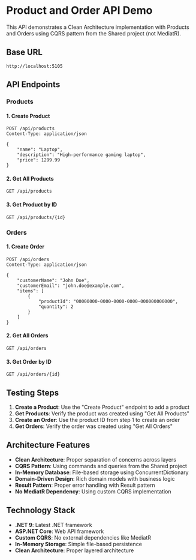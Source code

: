 # Product and Order API Demo

This API demonstrates a Clean Architecture implementation with Products and Orders using CQRS pattern from the Shared project (not MediatR).

## Base URL

```
http://localhost:5105
```

## API Endpoints

### Products

#### 1. Create Product

```http
POST /api/products
Content-Type: application/json

{
    "name": "Laptop",
    "description": "High-performance gaming laptop",
    "price": 1299.99
}
```

#### 2. Get All Products

```http
GET /api/products
```

#### 3. Get Product by ID

```http
GET /api/products/{id}
```

### Orders

#### 1. Create Order

```http
POST /api/orders
Content-Type: application/json

{
    "customerName": "John Doe",
    "customerEmail": "john.doe@example.com",
    "items": [
        {
            "productId": "00000000-0000-0000-0000-000000000000",
            "quantity": 2
        }
    ]
}
```

#### 2. Get All Orders

```http
GET /api/orders
```

#### 3. Get Order by ID

```http
GET /api/orders/{id}
```

## Testing Steps

1. **Create a Product**: Use the "Create Product" endpoint to add a product
2. **Get Products**: Verify the product was created using "Get All Products"
3. **Create an Order**: Use the product ID from step 1 to create an order
4. **Get Orders**: Verify the order was created using "Get All Orders"

## Architecture Features

- **Clean Architecture**: Proper separation of concerns across layers
- **CQRS Pattern**: Using commands and queries from the Shared project
- **In-Memory Database**: File-based storage using ConcurrentDictionary
- **Domain-Driven Design**: Rich domain models with business logic
- **Result Pattern**: Proper error handling with Result<T> pattern
- **No MediatR Dependency**: Using custom CQRS implementation

## Technology Stack

- **.NET 9**: Latest .NET framework
- **ASP.NET Core**: Web API framework
- **Custom CQRS**: No external dependencies like MediatR
- **In-Memory Storage**: Simple file-based persistence
- **Clean Architecture**: Proper layered architecture
